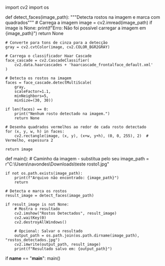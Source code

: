 import cv2
import os

def detect_faces(image_path):
    """Detecta rostos na imagem e marca com quadrados"""
    # Carrega a imagem
    image = cv2.imread(image_path)
    if image is None:
        print(f"Erro: Não foi possível carregar a imagem em {image_path}")
        return None
    
    # Converte para tons de cinza para a detecção
    gray = cv2.cvtColor(image, cv2.COLOR_BGR2GRAY)
    
    # Carrega o classificador Haar Cascade
    face_cascade = cv2.CascadeClassifier(
        cv2.data.haarcascades + 'haarcascade_frontalface_default.xml'
    )
    
    # Detecta os rostos na imagem
    faces = face_cascade.detectMultiScale(
        gray,
        scaleFactor=1.1,
        minNeighbors=5,
        minSize=(30, 30))
    
    if len(faces) == 0:
        print("Nenhum rosto detectado na imagem.")
        return None
    
    # Desenha quadrados vermelhos ao redor de cada rosto detectado
    for (x, y, w, h) in faces:
        cv2.rectangle(image, (x, y), (x+w, y+h), (0, 0, 255), 2)  # Vermelho, espessura 2
    
    return image

def main():
    # Caminho da imagem - substitua pelo seu
    image_path = r"C:\Users\navondes\Downloads\teste rosto1.jpg"
    
    if not os.path.exists(image_path):
        print(f"Arquivo não encontrado: {image_path}")
        return
    
    # Detecta e marca os rostos
    result_image = detect_faces(image_path)
    
    if result_image is not None:
        # Mostra o resultado
        cv2.imshow("Rostos Detectados", result_image)
        cv2.waitKey(0)
        cv2.destroyAllWindows()
        
        # Opcional: Salvar o resultado
        output_path = os.path.join(os.path.dirname(image_path), "rostos_detectados.jpg")
        cv2.imwrite(output_path, result_image)
        print(f"Resultado salvo em: {output_path}")

if __name__ == "__main__":
    main()
